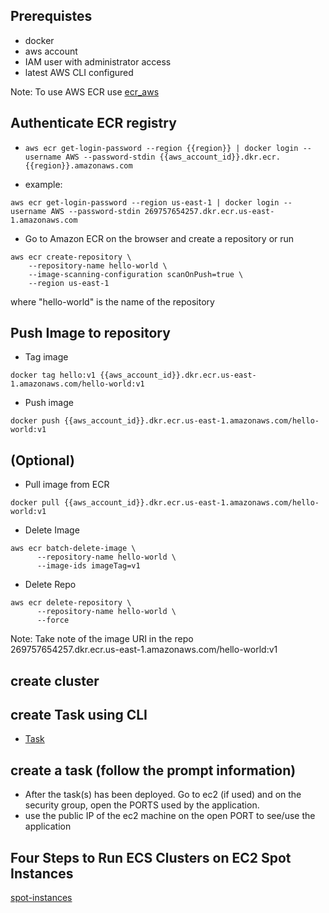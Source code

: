 ## Prerequistes
- docker
- aws account
- IAM user with administrator access
- latest AWS CLI configured

Note: To use AWS ECR use [ecr_aws](https://docs.aws.amazon.com/AmazonECR/latest/userguide/getting-started-cli.html)

## Authenticate ECR registry
- `aws ecr get-login-password --region {{region}} | docker login --username AWS --password-stdin {{aws_account_id}}.dkr.ecr.{{region}}.amazonaws.com`   

- example: 
```
aws ecr get-login-password --region us-east-1 | docker login --username AWS --password-stdin 269757654257.dkr.ecr.us-east-1.amazonaws.com
````

- Go to Amazon ECR on the browser and create a repository or run  
```
aws ecr create-repository \
    --repository-name hello-world \
    --image-scanning-configuration scanOnPush=true \
    --region us-east-1
```
where "hello-world" is the name of the repository

## Push Image to repository  
- Tag image
```
docker tag hello:v1 {{aws_account_id}}.dkr.ecr.us-east-1.amazonaws.com/hello-world:v1
```
- Push image
```
docker push {{aws_account_id}}.dkr.ecr.us-east-1.amazonaws.com/hello-world:v1
```

## (Optional) 
- Pull image from ECR
```
docker pull {{aws_account_id}}.dkr.ecr.us-east-1.amazonaws.com/hello-world:v1
```
- Delete Image
```
aws ecr batch-delete-image \
      --repository-name hello-world \
      --image-ids imageTag=v1
```
- Delete Repo
```
aws ecr delete-repository \
      --repository-name hello-world \
      --force
```
Note: Take note of the image URI in the repo  
269757654257.dkr.ecr.us-east-1.amazonaws.com/hello-world:v1

## create cluster
## create Task using CLI
- [Task](https://docs.amazonaws.cn/en_us/AmazonECS/latest/developerguide/ECS_AWSCLI_EC2.html)

## create a task (follow the prompt information)
- After the task(s) has been deployed. Go to ec2 (if used) and on the security group, open the PORTS used by the application.
- use the public IP of the ec2 machine on the open PORT to see/use the application 

## Four Steps to Run ECS Clusters on EC2 Spot Instances
[spot-instances](https://aws.amazon.com/ec2/spot/containers-for-less/get-started/)
